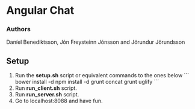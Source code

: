 # Angular Chat

### Authors
Daníel Benediktsson, Jón Freysteinn Jónsson and Jörundur Jörundsson

## Setup
1. Run the **setup.sh** script or equivalent commands to the ones below
´´´
	bower install -d
	npm install -d
	grunt concat
	grunt uglify
´´´
2. Run **run_client.sh** script.
3. Run **run_server.sh** script.
4. Go to localhost:8088 and have fun.
